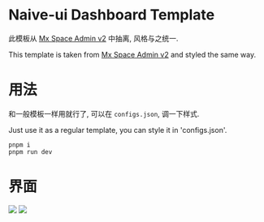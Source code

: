 # Naive-ui Dashboard Template

此模板从 [Mx Space Admin v2](https://github.com/mx-space/admin-vue3) 中抽离, 风格与之统一.

This template is taken from [Mx Space Admin v2](https://github.com/mx-space/admin-vue3) and styled the same way.

# 用法

和一般模板一样用就行了, 可以在 `configs.json`, 调一下样式.

Just use it as a regular template, you can style it in 'configs.json'.

```
pnpm i
pnpm run dev
```

# 界面

![](https://cdn.jsdelivr.net/gh/Innei/fancy@master/2021/0623195639.png)
![](https://cdn.jsdelivr.net/gh/Innei/fancy@master/2021/0623195623.png)